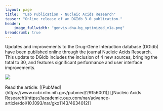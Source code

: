 ```yaml
---
layout: page
title:  "Lab Publication - Nucleic Acids Research"
teaser: "Online release of an DGIdb 3.0 publication."
header:
    image_fullwidth: "genvis-dna-bg_optimized_v1a.png"
breadcrumb: true
---
```


Updates and improvements to the Drug-Gene Interaction database (DGIdb) have been published online through the journal Nucleic Acids Research. This update to DGIdb includes the inclusion of 4 new sources, bringing the total to 30, and features significant performance and user interface improvements.

<div class="row">
    <div class="small-12 columns">
        <img src="/assets/img/news/DGIdb_3.0.png">
    </div>
</div>
<br>
Read the article: [[PubMed](https://www.ncbi.nlm.nih.gov/pubmed/29156001)] [[Nucleic Acids Research](https://academic.oup.com/nar/advance-article/doi/10.1093/nar/gkx1143/4634012)]
